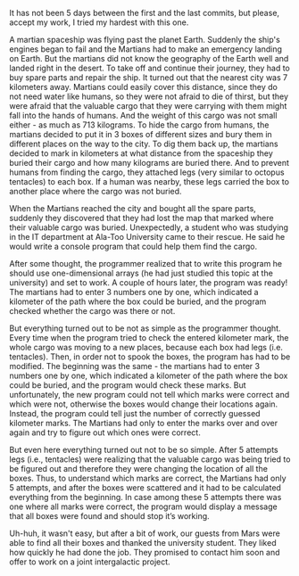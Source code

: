 It has not been 5 days between the first and the last commits, but please, accept my work, I tried my hardest with this one.

A martian spaceship was flying past the planet Earth. Suddenly the ship's engines began to fail and the Martians had to make an 
emergency landing on Earth. But the martians did not know the geography of the Earth well and landed right in the desert. 
To take off and continue their journey, they had to buy spare parts and repair the ship. It turned out that the nearest city was 
7 kilometers away. Martians could easily cover this distance, since they do not need water like humans, so they were not afraid to 
die of thirst, but they were afraid that the valuable cargo that they were carrying with them might fall into the hands of humans. 
And the weight of this cargo was not small either - as much as 713 kilograms. To hide the cargo from humans, the martians decided to 
put it in 3 boxes of different sizes and bury them in different places on the way to the city. To dig them back up, the martians 
decided to mark in kilometers at what distance from the spaceship they buried their cargo and how many kilograms are buried there. 
And to prevent humans from finding the cargo, they attached legs (very similar to octopus tentacles) to each box. If a human was 
nearby, these legs carried the box to another place where the cargo was not buried.

When the Martians reached the city and bought all the spare parts, suddenly they discovered that they had lost the map that marked 
where their valuable cargo was buried. Unexpectedly, a student who was studying in the IT department at Ala-Too University came to 
their rescue. He said he would write a console program that could help them find the cargo.

After some thought, the programmer realized that to write this program he should use one-dimensional arrays (he had just studied 
this topic at the university) and set to work. A couple of hours later, the program was ready! The martians had to enter 3 numbers 
one by one, which indicated a kilometer of the path where the box could be buried, and the program checked whether the cargo was 
there or not.

But everything turned out to be not as simple as the programmer thought. Every time when the program tried to check the entered 
kilometer mark, the whole cargo was moving to a new places, because each box had legs (i.e. tentacles). Then, in order not to spook 
the boxes, the program has had to be modified. The beginning was the same - the martians had to enter 3 numbers one by one, which 
indicated a kilometer of the path where the box could be buried, and the program would check these marks. But unfortunately, the 
new program could not tell which marks were correct and which were not, otherwise the boxes would change their locations again. 
Instead, the program could tell just the number of correctly guessed kilometer marks. The Martians had only to enter the marks over 
and over again and try to figure out which ones were correct.

But even here everything turned out not to be so simple. After 5 attempts legs (i.e., tentacles) were realizing that the valuable 
cargo was being tried to be figured out and therefore they were changing the location of all the boxes. Thus, to understand which 
marks are correct, the Martians had only 5 attempts, and after the boxes were scattered and it had to be calculated everything from 
the beginning. In case among these 5 attempts there was one where all marks were correct, the program would display a message that 
all boxes were found and should stop it’s working.

Uh-huh, it wasn't easy, but after a bit of work, our guests from Mars were able to find all their boxes and thanked the university 
student. They liked how quickly he had done the job. They promised to contact him soon and offer to work on a joint intergalactic 
project.
